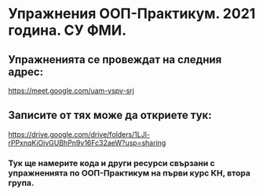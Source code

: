 # Упражнения ООП-Практикум. 2021 година. СУ ФМИ.
## Упражненията се провеждат на следния адрес:
https://meet.google.com/uam-yspv-srj

## Записите от тях може да откриете тук:
https://drive.google.com/drive/folders/1LJl-rPPxnqKiOivGUBhPn9v16Fc32aeW?usp=sharing

### Тук ще намерите кода и други ресурси свързани с упражненията по ООП-Практикум на първи курс КН, втора група.
